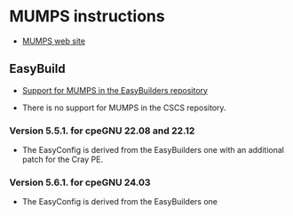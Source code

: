 # MUMPS instructions

-   [MUMPS web site](https://graal.ens-lyon.fr/MUMPS/)




## EasyBuild

-   [Support for MUMPS in the EasyBuilders repository](https://github.com/easybuilders/easybuild-easyconfigs/tree/develop/easybuild/easyconfigs/m/MUMPS)

-   There is no support for MUMPS in the CSCS repository.


### Version 5.5.1. for cpeGNU 22.08 and 22.12

-   The EasyConfig is derived from the EasyBuilders one with an additional patch
    for the Cray PE.

### Version 5.6.1. for cpeGNU 24.03

-   The EasyConfig is derived from the EasyBuilders one